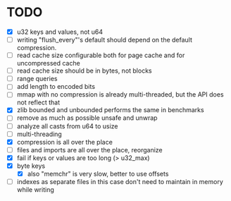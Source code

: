 # TODO
- [x] u32 keys and values, not u64
- [ ] writing "flush_every"'s default should depend on the default compression.
- [ ] read cache size configurable both for page cache and for uncompressed cache
- [ ] read cache size should be in bytes, not blocks
- [ ] range queries
- [ ] add length to encoded bits
- [ ] mmap with no compression is already multi-threaded, but the API does not
  reflect that
- [x] zlib bounded and unbounded performs the same in benchmarks
- [ ] remove as much as possible unsafe and unwrap
- [ ] analyze all casts from u64 to usize
- [ ] multi-threading
- [x] compression is all over the place
- [ ] files and imports are all over the place, reorganize
- [x] fail if keys or values are too long (> u32_max)
- [x] byte keys
  - [x] also "memchr" is very slow, better to use offsets
- [ ] indexes as separate files
  in this case don't need to maintain in memory while writing